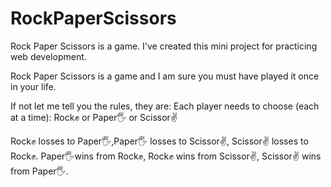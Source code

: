 # RockPaperScissors
Rock Paper Scissors is a game. I've created this mini project for practicing web development.

Rock Paper Scissors is a game and I am sure you must have played it once in your life. 

If not let me tell you the rules, they are:
Each player needs to choose (each at a time):
Rock✊ or Paper🖐️ or Scissor✌️

Rock✊ losses to Paper🖐️,Paper🖐️ losses to Scissor✌️, Scissor✌️ losses to Rock✊.
Paper🖐️wins from Rock✊, Rock✊ wins from Scissor✌️, Scissor✌️ wins from Paper🖐️.
